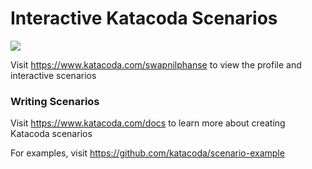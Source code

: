 # Interactive Katacoda Scenarios

[![](http://shields.katacoda.com/katacoda/swapnilphanse/count.svg)](https://www.katacoda.com/swapnilphanse "Get your profile on Katacoda.com")

Visit https://www.katacoda.com/swapnilphanse to view the profile and interactive scenarios

### Writing Scenarios
Visit https://www.katacoda.com/docs to learn more about creating Katacoda scenarios

For examples, visit https://github.com/katacoda/scenario-example
